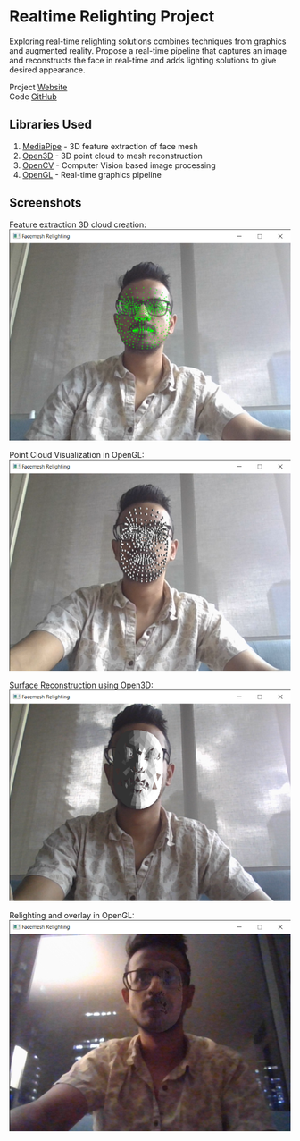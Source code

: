 # Realtime Relighting Project

Exploring real-time relighting solutions combines techniques from graphics and augmented reality. Propose a real-time pipeline that captures an image and reconstructs the face in real-time and adds lighting solutions to give desired appearance.

Project [Website](https://docs.google.com/document/d/e/2PACX-1vQryCLg0MJVZhnu19qQ1SakHQMn0BWfSIRSxXwK9lXiuQUnomwxPcVkbjFj8jlJFKFXTN9U0i5lVvGa/pub) <br />
Code [GitHub](https://github.com/codesavory/mixed_and_augmented_reality/tree/main/realtime_face_relighting)

## Libraries Used
1. [MediaPipe](https://mediapipe.dev/) - 3D feature extraction of face mesh 
2. [Open3D](http://www.open3d.org/docs/release/introduction.html) - 3D point cloud to mesh reconstruction
3. [OpenCV](https://docs.opencv.org/master/index.html) - Computer Vision based image processing
4. [OpenGL](http://pyopengl.sourceforge.net/documentation/index.html) - Real-time graphics pipeline

## Screenshots

Feature extraction 3D cloud creation:
<img src="../images/realtime_relighting/Facemesh Relighting 15-03-2021 10_39_47 AM.png">

Point Cloud Visualization in OpenGL:
<img src="../images/realtime_relighting/Facemesh Relighting 15-03-2021 10_42_59 AM.png">

Surface Reconstruction using Open3D:
<img src="../images/realtime_relighting/Facemesh Relighting 15-03-2021 11_13_21 AM.png">

Relighting and overlay in OpenGL:
<img src="../images/realtime_relighting/Facemesh Relighting 14-03-2021 10_19_00 PM.png">
